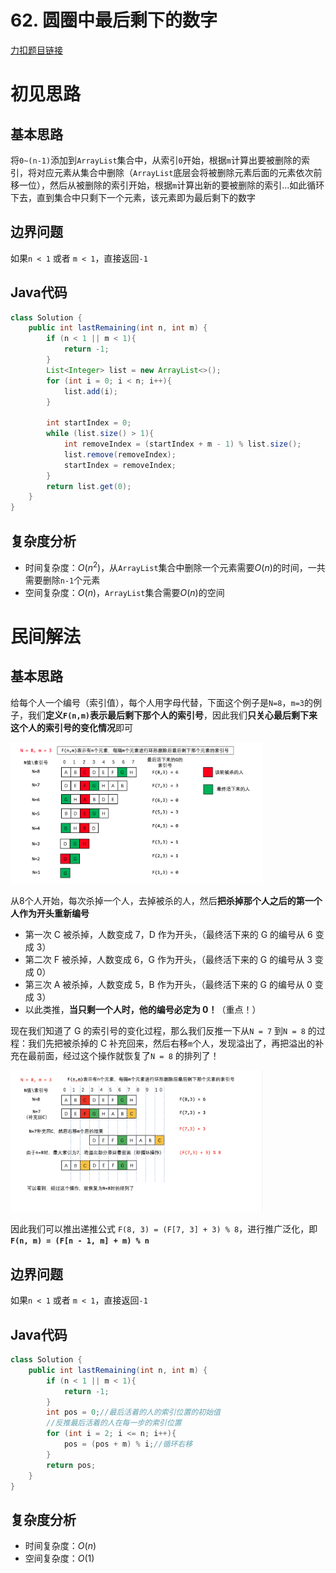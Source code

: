 # 62. 圆圈中最后剩下的数字

[力扣题目链接](https://leetcode-cn.com/problems/yuan-quan-zhong-zui-hou-sheng-xia-de-shu-zi-lcof/)


# 初见思路

## 基本思路

将`0~(n-1)`添加到`ArrayList`集合中，从索引`0`开始，根据`m`计算出要被删除的索引，将对应元素从集合中删除（`ArrayList`底层会将被删除元素后面的元素依次前移一位），然后从被删除的索引开始，根据`m`计算出新的要被删除的索引...如此循环下去，直到集合中只剩下一个元素，该元素即为最后剩下的数字

## 边界问题

如果`n < 1` 或者 `m < 1`，直接返回`-1`

## Java代码

```java
class Solution {
    public int lastRemaining(int n, int m) {
        if (n < 1 || m < 1){
            return -1;
        }
        List<Integer> list = new ArrayList<>();
        for (int i = 0; i < n; i++){
            list.add(i);
        }

        int startIndex = 0;
        while (list.size() > 1){
            int removeIndex = (startIndex + m - 1) % list.size(); 
            list.remove(removeIndex);
            startIndex = removeIndex;
        }
        return list.get(0);
    }
}
```

## 复杂度分析
- 时间复杂度：$O(n^{2})$，从`ArrayList`集合中删除一个元素需要$O(n)$的时间，一共需要删除`n-1`个元素
- 空间复杂度：$O(n)$，`ArrayList`集合需要$O(n)$的空间

# 民间解法

## 基本思路

给每个人一个编号（索引值），每个人用字母代替，下面这个例子是`N=8`，`m=3`的例子，我们<strong>定义`F(n,m)`表示最后剩下那个人的索引号</strong>，因此我们<strong>只关心最后剩下来这个人的索引号的变化情况</strong>即可

<img src="../Pictures/62. 圆圈中最后剩下的数字.png" width="80%"/>

从8个人开始，每次杀掉一个人，去掉被杀的人，然后<strong>把杀掉那个人之后的第一个人作为开头重新编号</strong>

- 第一次 C 被杀掉，人数变成 7，D 作为开头，（最终活下来的 G 的编号从 6 变成 3）
- 第二次 F 被杀掉，人数变成 6，G 作为开头，（最终活下来的 G 的编号从 3 变成 0）
- 第三次 A 被杀掉，人数变成 5，B 作为开头，（最终活下来的 G 的编号从 0 变成 3）
- 以此类推，<strong>当只剩一个人时，他的编号必定为 0！</strong>（重点！）

现在我们知道了 G 的索引号的变化过程，那么我们反推一下从`N = 7` 到`N = 8` 的过程：我们先把被杀掉的 C 补充回来，然后右移`m`个人，发现溢出了，再把溢出的补充在最前面，经过这个操作就恢复了`N = 8` 的排列了！

<img src="../Pictures/62. 圆圈中最后剩下的数字02.png" width="80%"/>

因此我们可以推出递推公式 `F(8, 3) = (F[7, 3] + 3) % 8`，进行推广泛化，即<strong>`F(n, m) = (F[n - 1, m] + m) % n`</strong>


## 边界问题

如果`n < 1` 或者 `m < 1`，直接返回`-1`

## Java代码

```java
class Solution {
    public int lastRemaining(int n, int m) {
        if (n < 1 || m < 1){
            return -1;
        }
        int pos = 0;//最后活着的人的索引位置的初始值
        //反推最后活着的人在每一步的索引位置
        for (int i = 2; i <= n; i++){
            pos = (pos + m) % i;//循环右移
        }
        return pos;
    }
}
```

## 复杂度分析
- 时间复杂度：$O(n)$
- 空间复杂度：$O(1)$